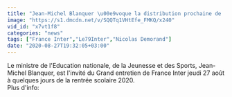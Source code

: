 ```yaml
---
title: "Jean-Michel Blanquer \u00e9voque la distribution prochaine de 'masques transparents qui permettent de voir les mouvements de la bouche' pour les professeurs en maternelle ou dans les classes Ulis"
image: "https://s1.dmcdn.net/v/SQQTq1VHtEfe_FMKQ/x240"
vid_id: "x7vt1f8"
categories: "news"
tags: ["France Inter","Le79Inter","Nicolas Demorand"]
date: "2020-08-27T19:32:05+03:00"
---
```

Le ministre de l'Education nationale, de la Jeunesse et des Sports, Jean-Michel Blanquer, est l'invité du Grand entretien de France Inter jeudi 27 août à quelques jours de la rentrée scolaire 2020.  <br>Plus d'info: 
